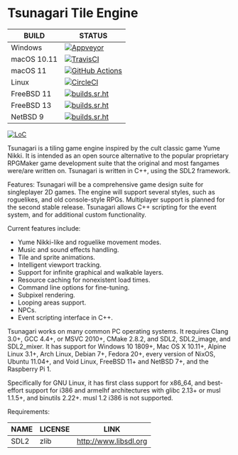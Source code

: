 # Tsunagari Tile Engine

| BUILD       | STATUS                                                                                                                                                                            |
| ----------- | --------------------------------------------------------------------------------------------------------------------------------------------------------------------------------- |
| Windows     | [![Appveyor](https://ci.appveyor.com/api/projects/status/github/TsunagariEngine/Tsunagari?svg=true)](https://ci.appveyor.com/project/TsunagariEngine/Tsunagari)                   |
| macOS 10.11 | [![TravisCI](https://api.travis-ci.com/TsunagariEngine/Tsunagari.svg)](https://app.travis-ci.com/github/TsunagariEngine/Tsunagari)                                                |
| macOS 11    | [![GitHub Actions](https://github.com/TsunagariEngine/Tsunagari/actions/workflows/build.yml/badge.svg)](https://github.com/TsunagariEngine/Tsunagari/actions/workflows/build.yml) |
| Linux       | [![CircleCI](https://circleci.com/gh/TsunagariEngine/Tsunagari.svg?style=shield)](https://circleci.com/gh/TsunagariEngine/Tsunagari)                                              |
| FreeBSD 11  | [![builds.sr.ht](https://builds.sr.ht/~pdm/tsunagari/commits/freebsd-11.yml.svg)](https://builds.sr.ht/~pdm/tsunagari/commits/freebsd-11.yml)                                     |
| FreeBSD 13  | [![builds.sr.ht](https://builds.sr.ht/~pdm/tsunagari/commits/freebsd-13.yml.svg)](https://builds.sr.ht/~pdm/tsunagari/commits/freebsd-13.yml)                                     |
| NetBSD 9    | [![builds.sr.ht](https://builds.sr.ht/~pdm/tsunagari/commits/netbsd-9.yml.svg)](https://builds.sr.ht/~pdm/tsunagari/commits/netbsd-9.yml)                                         |

[![LoC](https://tokei.rs/b1/github/TsunagariEngine/Tsunagari?category=code)](https://github.com/XAMPPRocky/tokei)

Tsunagari is a tiling game engine inspired by the cult classic game Yume
Nikki. It is intended as an open source alternative to the popular proprietary
RPGMaker game development suite that the original and most fangames were/are
written on. Tsunagari is written in C++, using the SDL2 framework.

Features:
Tsunagari will be a comprehensive game design suite for singleplayer 2D games.
The engine will support several styles, such as roguelikes, and old
console-style RPGs. Multiplayer support is planned for the second stable
release. Tsunagari allows C++ scripting for the event system, and for
additional custom functionality.

Current features include:
* Yume Nikki-like and roguelike movement modes.
* Music and sound effects handling.
* Tile and sprite animations.
* Intelligent viewport tracking.
* Support for infinite graphical and walkable layers.
* Resource caching for nonexistent load times.
* Command line options for fine-tuning.
* Subpixel rendering.
* Looping areas support.
* NPCs.
* Event scripting interface in C++.

Tsunagari works on many common PC operating systems. It requires Clang 3.0+,
GCC 4.4+, or MSVC 2010+, CMake 2.8.2, and SDL2, SDL2\_image, and SDL2\_mixer.
It has support for Windows 10 1809+, Mac OS X 10.11+, Alpine Linux 3.1+, Arch
Linux, Debian 7+, Fedora 20+, every version of NixOS, Ubuntu 11.04+, and Void
Linux, FreeBSD 11+ and NetBSD 7+, and the Raspberry Pi 1.

Specifically for GNU Linux, it has first class support for x86\_64, and
best-effort support for i386 and armelhf architectures with glibc 2.13+ or musl
1.1.5+, and binutils 2.22+. musl 1.2 i386 is not supported.

Requirements:

| NAME        | LICENSE     | LINK                   |
| ----------- | ----------- | ---------------------- |
| SDL2        | zlib        | http://www.libsdl.org  |
